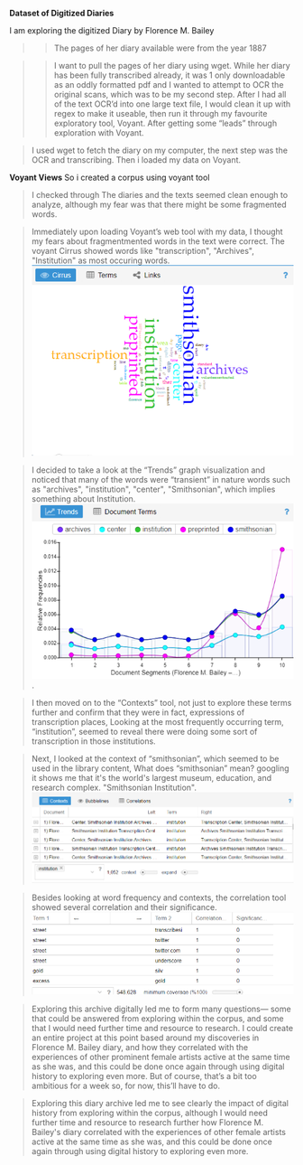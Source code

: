 **Dataset of Digitized Diaries**

I am exploring the digitized Diary by Florence M. Bailey   
>> The pages of her diary available were from the year 1887


>> I want to pull the pages of her diary using wget. While her diary has been fully transcribed already, it was 1 only downloadable as an oddly formatted pdf and  I wanted to attempt to OCR the original scans, which was to be my second step. After I had all of the text OCR’d into one large text file, I would clean it up with regex to make it useable, then run it through my favourite exploratory tool, Voyant. After getting some “leads” through exploration with Voyant.

> I used wget to fetch the diary on my computer, the next step was the OCR and transcribing.
>Then i loaded my data on Voyant.

**Voyant Views**
So i created a corpus using voyant tool

> I checked through The diaries and the texts seemed clean enough to analyze, although my fear was that there might be some fragmented words.

> Immediately upon loading Voyant’s web tool with my data, I thought my fears about fragmentmented words in the text were correct. The voyant Cirrus showed words like "transcription", "Archives", "Institution" as most occuring words.
![Screenshot of the cirrus](cirrus.png)

> I decided to take a look at the “Trends” graph visualization and noticed that many of the words were “transient” in nature words such as "archives", "institution", "center", "Smithsonian", which implies something about Institution.
![Screenshot of the trends graph](trends.png).

> I then moved on to the “Contexts” tool, not just to explore these terms further and confirm that they were in fact, expressions of transcription places, Looking at the most frequently occurring term, “institution”, seemed to reveal there were doing some sort of transcription in those institutions.

> Next, I looked at the context of “smithsonian”, which seemed to be used in the library content, What does “smithsonian” mean? googling it shows me that it's the world's largest museum, education, and research complex. "Smithsonian Institution". 
![Screenshot of the context tool](context.png)

> Besides looking at word frequency and contexts, the correlation tool showed several correlation and their significance.
![Screenshot of the correlation tool](correlation.png)


> Exploring this archive digitally led me to form many questions— some that could be answered from exploring within the corpus, and some that I would need further time and resource to research. I could create an entire project at this point based around my discoveries in Florence M. Bailey diary, and how they correlated with the experiences of other prominent female artists active at the same time as she was, and this could be done once again through using digital history to exploring even more. But of course, that’s a bit too ambitious for a week so, for now, this’ll have to do.


> Exploring this diary archive led me to see clearly the impact of digital history from exploring within the corpus, although I would need further time and resource to research further how Florence M. Bailey's diary correlated with the experiences of other female artists active at the same time as she was, and this could be done once again through using digital history to exploring even more.

